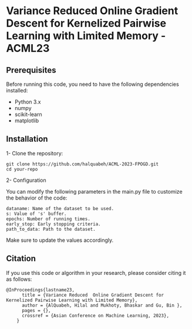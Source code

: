 # Variance Reduced  Online Gradient Descent for Kernelized Pairwise Learning with Limited Memory - ACML23

## Prerequisites
Before running this code, you need to have the following dependencies installed:
- Python 3.x
- numpy
- scikit-learn
- matplotlib

## Installation

1- Clone the repository:

    git clone https://github.com/halquabeh/ACML-2023-FPOGD.git
    cd your-repo

2- Configuration

You can modify the following parameters in the main.py file to customize the behavior of the code:

    dataname: Name of the dataset to be used.
    s: Value of 's' buffer.
    epochs: Number of running times.
    early_stop: Early stopping criteria.
    path_to_data: Path to the dataset.

Make sure to update the values accordingly.

## Citation

If you use this code or algorithm in your research, please consider citing it as follows:

    @InProceedings{lastname23,
          title = {Variance Reduced  Online Gradient Descent for Kernelized Pairwise Learning with Limited Memory},
          author = {AlQuabeh, Hilal and Mukhoty, Bhaskar and Gu, Bin },
          pages = {},
          crossref = {Asian Conference on Machine Learning, 2023},
        }

